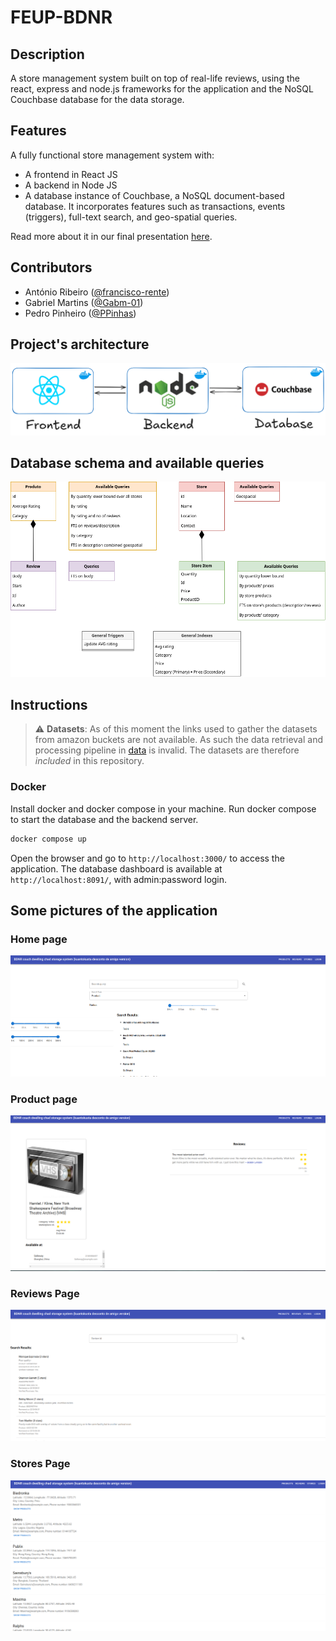 # FEUP-BDNR 

## Description 

A store management system built on top of real-life reviews, using the react, express and node.js frameworks for the application and the NoSQL Couchbase database for the data storage.

## Features

A fully functional store management system with: 
 - A frontend in React JS 
 - A backend in Node JS
 - A database instance of Couchbase, a NoSQL document-based database. It incorporates features such as transactions, events (triggers), full-text search, and geo-spatial queries.

Read more about it in our final presentation [here](./docs/Couchbase%20-%20Final%20presentation%20-%20G03%20.pdf).

## Contributors 

- António Ribeiro ([@francisco-rente](https://github.com/francisco-rente))
- Gabriel Martins ([@Gabm-01](https://github.com/Gabm-01))
- Pedro Pinheiro ([@PPinhas](https://github.com/PPinhas))


## Project's architecture

![Architecture](./assets/architecture.png)


## Database schema and available queries

![Database schema](./assets/DB_schema.drawio.png)


## Instructions 

> :warning: **Datasets**: As of this moment the links used to gather the datasets from amazon buckets are not available. As such the data retrieval and processing pipeline in [data](./data/Makefile) is invalid. The datasets are therefore *included* in this repository.

### Docker 

Install docker and docker compose in your machine. Run docker compose to start the database and the backend server.

```bash
docker compose up
```
Open the browser and go to `http://localhost:3000/` to access the application. The database dashboard is available at `http://localhost:8091/`, with admin:password login.

## Some pictures of the application

### Home page
![Home page](./assets/main_page.png)

### Product page
![Product page](./assets/product_page.png)

### Reviews Page
![Reviews page](./assets/reviews.png)

### Stores Page
![Stores page](./assets/stores.png)
 




